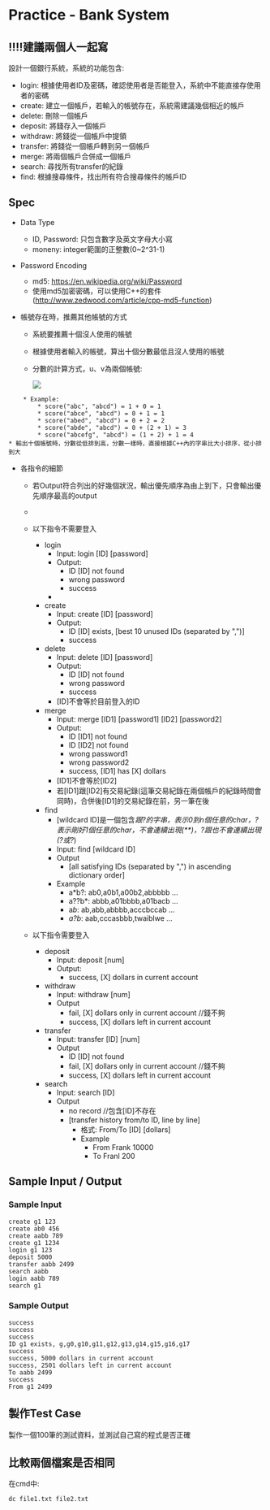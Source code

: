 # Practice - Bank System
## !!!!建議兩個人一起寫

設計一個銀行系統，系統的功能包含:
* login: 根據使用者ID及密碼，確認使用者是否能登入，系統中不能直接存使用者的密碼
* create: 建立一個帳戶，若輸入的帳號存在，系統需建議幾個相近的帳戶
* delete: 刪除一個帳戶
* deposit: 將錢存入一個帳戶
* withdraw: 將錢從一個帳戶中提領
* transfer: 將錢從一個帳戶轉到另一個帳戶
* merge: 將兩個帳戶合併成一個帳戶
* search: 尋找所有transfer的紀錄
* find: 根據搜尋條件，找出所有符合搜尋條件的帳戶ID

## Spec

* Data Type
    * ID, Password: 只包含數字及英文字母大小寫
    * moneny: integer範圍的正整數(0~2^31-1)

* Password Encoding
    * md5: https://en.wikipedia.org/wiki/Password
    * 使用md5加密密碼，可以使用C++的套件 (http://www.zedwood.com/article/cpp-md5-function)

* 帳號存在時，推薦其他帳號的方式
    * 系統要推薦十個沒人使用的帳號
    * 根據使用者輸入的帳號，算出十個分數最低且沒人使用的帳號
    * 分數的計算方式，u、v為兩個帳號:

        ![](https://i.imgur.com/mvUWRKm.png)

<!--         * $\Delta{L} = |u.size() - v.size()|$，兩個字串的長度差距
        * $L = min(u.size(), v.size())$，兩個字串中比較短的長度
        * $score(u,v) = \Sigma_{i=1}^{\Delta{L}} i + \Sigma_{i=0}^{L-1} (u[i]!=v[i]?(L-i):0)$
        * $\Sigma_{i=1}^{\Delta{L}} i$ : 這段的意思為累加長度差距(例如$\Delta{L}$=2時，這段累加的結果為3)
        * $\Sigma_{i=0}^{L-1} (u[i]!=v[i]?(L-i):0)$ : 這段的意思為，從頭到尾比字串，若字元不同，分數加L-i，即越前面的字元不同，分數越高 -->
        * Example:
            * score("abc", "abcd") = 1 + 0 = 1 
            * score("abce", "abcd") = 0 + 1 = 1
            * score("abed", "abcd") = 0 + 2 = 2
            * score("abde", "abcd") = 0 + (2 + 1) = 3
            * score("abcefg", "abcd") = (1 + 2) + 1 = 4
    * 輸出十個帳號時，分數從低排到高，分數一樣時，直接根據C++內的字串比大小排序，從小排到大
    
* 各指令的細節
    * 若Output符合列出的好幾個狀況，輸出優先順序為由上到下，只會輸出優先順序最高的output
    *
    * 以下指令不需要登入
        * login
            * Input: login [ID] [password]
            * Output:
                * ID [ID] not found 
                * wrong password
                * success
            * 
        * create
            * Input: create [ID] [password]
            * Output:
                * ID [ID] exists, [best 10 unused IDs (separated by ",")]
                * success
        * delete
            * Input: delete [ID] [password]
            * Output:
                * ID [ID] not found
                * wrong password
                * success
            * [ID]不會等於目前登入的ID
        * merge
            * Input: merge [ID1] [password1] [ID2] [password2]
            * Output:
                * ID [ID1] not found
                * ID [ID2] not found
                * wrong password1
                * wrong password2
                * success, [ID1] has [X] dollars
            * [ID1]不會等於[ID2]
            * 若[ID1]跟[ID2]有交易紀錄(這筆交易紀錄在兩個帳戶的紀錄時間會同時)，合併後[ID1]的交易紀錄在前，另一筆在後
        * find
            * [wildcard ID]是一個包含*跟?的字串，*表示0到n個任意的char，?表示剛好1個任意的char，*不會連續出現(**)，?跟*也不會連續出現(*?或?*)
            * Input: find [wildcard ID]
            * Output
                * [all satisfying IDs (separated by ",") in ascending dictionary order]
            * Example
                * a*b?:  ab0,a0b1,a00b2,abbbbb ...
                * a??b*: abbb,a01bbbb,a01bacb ...
                * a*b*: ab,abb,abbbb,acccbccab ...
                * *a?b*: aab,cccasbbb,twaiblwe ...
            
            
    * 以下指令需要登入
        * deposit
            * Input: deposit [num]
            * Output:
                * success, [X] dollars in current account
        * withdraw
            * Input: withdraw [num]
            * Output
                * fail, [X] dollars only in current account //錢不夠
                * success, [X] dollars left in current account
        * transfer
            * Input: transfer [ID] [num]
            * Output
                * ID [ID] not found
                * fail, [X] dollars only in current account //錢不夠
                * success, [X] dollars left in current account
        * search
            * Input: search [ID]
            * Output
                * no record //包含[ID]不存在
                * [transfer history from/to ID, line by line]
                    * 格式: From/To [ID] [dollars]
                    * Example
                        * From Frank 10000
                        * To Franl 200
        

## Sample Input / Output

### Sample Input

    create g1 123
    create ab0 456
    create aabb 789
    create g1 1234
    login g1 123
    deposit 5000
    transfer aabb 2499
    search aabb
    login aabb 789
    search g1
    
### Sample Output

    success
    success
    success
    ID g1 exists, g,g0,g10,g11,g12,g13,g14,g15,g16,g17
    success
    success, 5000 dollars in current account
    success, 2501 dollars left in current account
    To aabb 2499
    success
    From g1 2499
    
## 製作Test Case

製作一個100筆的測試資料，並測試自己寫的程式是否正確

## 比較兩個檔案是否相同

在cmd中:

    dc file1.txt file2.txt

